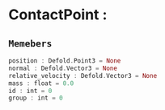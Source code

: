 
# ContactPoint : 
## ```Memebers```    
```rust
position : Defold.Point3 = None  
normal : Defold.Vector3 = None  
relative_velocity : Defold.Vector3 = None  
mass : float = 0.0  
id : int = 0  
group : int = 0  
```


